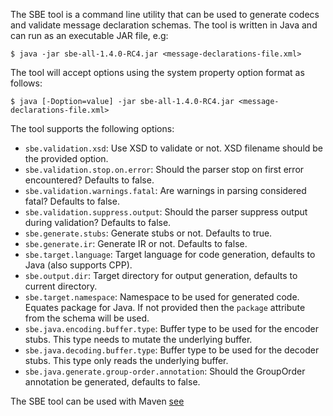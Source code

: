 The SBE tool is a command line utility that can be used to generate codecs and validate message declaration schemas. The tool is written in Java and can run as an executable JAR file, e.g:

    $ java -jar sbe-all-1.4.0-RC4.jar <message-declarations-file.xml>

The tool will accept options using the system property option format as follows:

    $ java [-Doption=value] -jar sbe-all-1.4.0-RC4.jar <message-declarations-file.xml>

The tool supports the following options:
 * <code>sbe.validation.xsd</code>: Use XSD to validate or not. XSD filename should be the provided option.
 * <code>sbe.validation.stop.on.error</code>: Should the parser stop on first error encountered? Defaults to false.
 * <code>sbe.validation.warnings.fatal</code>: Are warnings in parsing considered fatal? Defaults to false.
 * <code>sbe.validation.suppress.output</code>: Should the parser suppress output during validation? Defaults to false.
 * <code>sbe.generate.stubs</code>: Generate stubs or not. Defaults to true.
 * <code>sbe.generate.ir</code>: Generate IR or not. Defaults to false.
 * <code>sbe.target.language</code>: Target language for code generation, defaults to Java (also supports CPP).
 * <code>sbe.output.dir</code>: Target directory for output generation, defaults to current directory.
 * <code>sbe.target.namespace</code>: Namespace to be used for generated code. Equates package for Java. If not provided then the `package` attribute from the schema will be used.
 * <code>sbe.java.encoding.buffer.type</code>: Buffer type to be used for the encoder stubs. This type needs to mutate the underlying buffer.
 * <code>sbe.java.decoding.buffer.type</code>: Buffer type to be used for the decoder stubs. This type only reads the underlying buffer.
 * <code>sbe.java.generate.group-order.annotation</code>: Should the GroupOrder annotation be generated, defaults to false.

The SBE tool can be used with Maven
[see](https://github.com/real-logic/simple-binary-encoding/wiki/Sbe-Tool-Maven)